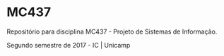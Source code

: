 # MC437

Repositório para disciplina MC437 - Projeto de Sistemas de Informação. 

Segundo semestre de 2017 - IC | Unicamp
